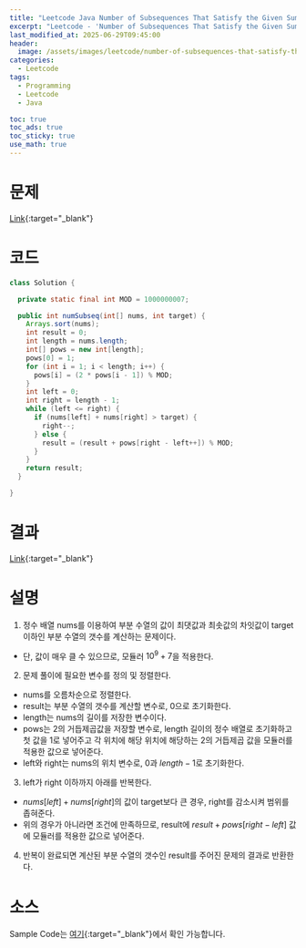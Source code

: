 ```yaml
---
title: "Leetcode Java Number of Subsequences That Satisfy the Given Sum Condition"
excerpt: "Leetcode - 'Number of Subsequences That Satisfy the Given Sum Condition' 문제 Java 풀이"
last_modified_at: 2025-06-29T09:45:00
header:
  image: /assets/images/leetcode/number-of-subsequences-that-satisfy-the-given-sum-condition.png
categories:
  - Leetcode
tags:
  - Programming
  - Leetcode
  - Java

toc: true
toc_ads: true
toc_sticky: true
use_math: true
---
```

# 문제
[Link](https://leetcode.com/problems/number-of-subsequences-that-satisfy-the-given-sum-condition/){:target="_blank"}

# 코드
```java
class Solution {

  private static final int MOD = 1000000007;

  public int numSubseq(int[] nums, int target) {
    Arrays.sort(nums);
    int result = 0;
    int length = nums.length;
    int[] pows = new int[length];
    pows[0] = 1;
    for (int i = 1; i < length; i++) {
      pows[i] = (2 * pows[i - 1]) % MOD;
    }
    int left = 0;
    int right = length - 1;
    while (left <= right) {
      if (nums[left] + nums[right] > target) {
        right--;
      } else {
        result = (result + pows[right - left++]) % MOD;
      }
    }
    return result;
  }

}
```

# 결과
[Link](https://leetcode.com/problems/number-of-subsequences-that-satisfy-the-given-sum-condition/submissions/1679787095/){:target="_blank"}

# 설명
1. 정수 배열 nums를 이용하여 부분 수열의 값이 최댓값과 최솟값의 차잇값이 target 이하인 부분 수열의 갯수를 계산하는 문제이다.
- 단, 값이 매우 클 수 있으므로, 모듈러 $10^9 + 7$을 적용한다.

2. 문제 풀이에 필요한 변수를 정의 및 정렬한다.
- nums를 오름차순으로 정렬한다.
- result는 부분 수열의 갯수를 계산할 변수로, 0으로 초기화한다.
- length는 nums의 길이를 저장한 변수이다.
- pows는 2의 거듭제곱값을 저장할 변수로, length 길이의 정수 배열로 초기화하고 첫 값을 1로 넣어주고 각 위치에 해당 위치에 해당하는 2의 거듭제곱 값을 모듈러를 적용한 값으로 넣어준다.
- left와 right는 nums의 위치 변수로, 0과 $length - 1$로 초기화한다.

3. left가 right 이하까지 아래를 반복한다.
- $nums[left] + nums[right]$의 값이 target보다 큰 경우, right를 감소시켜 범위를 좁혀준다.
- 위의 경우가 아니라면 조건에 만족하므로, result에 $result + pows[right - left]$ 값에 모듈러를 적용한 값으로 넣어준다.

4. 반복이 완료되면 계산된 부분 수열의 갯수인 result를 주어진 문제의 결과로 반환한다.

# 소스
Sample Code는 [여기](https://github.com/GracefulSoul/leetcode/blob/master/src/main/java/gracefulsoul/problems/FindSubsequenceOfLengthKWithTheLargestSum.java){:target="_blank"}에서 확인 가능합니다.
